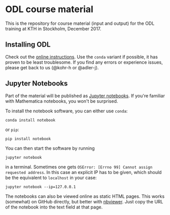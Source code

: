 # ODL course material

This is the repository for course material (input and output) for the ODL training at KTH in Stockholm, December 2017.

## Installing ODL

Check out the [online instructions](https://odlgroup.github.io/odl/getting_started/installing.html). Use the `conda` variant if possible, it has proven to be least troublesome. If you find any errors or experience issues, please get back to us (@kohr-h or @adler-j).

## Jupyter Notebooks

Part of the material will be published as [Jupyter notebooks](http://jupyter.org/). If you're familiar with Mathematica notebooks, you won't be surprised.

To install the notebook software, you can either use `conda`:

    conda install notebook

or `pip`:

    pip install notebook

You can then start the software by running

    jupyter notebook

in a terminal. Sometimes one gets `OSError: [Errno 99] Cannot assign requested address`. In this case an explicit IP has to be given, which should be the equivalent to `localhost` in your case:

    jupyter notebook --ip=127.0.0.1

The notebooks can also be viewed online as static HTML pages. This works (somewhat) on GitHub directly, but better with [nbviewer](https://nbviewer.jupyter.org/). Just copy the URL of the notebook into the text field at that page.
